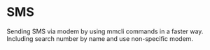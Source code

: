 # SMS
Sending SMS via modem by using mmcli commands in a faster way. Including search number by name and use non-specific modem. 
